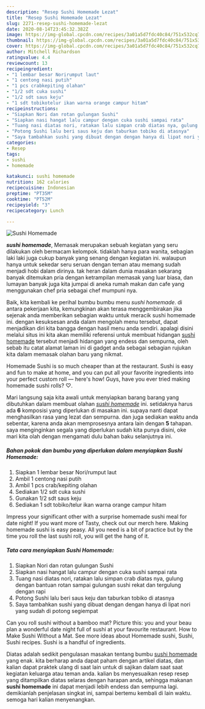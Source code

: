 ```yaml
---
description: "Resep Sushi Homemade Lezat"
title: "Resep Sushi Homemade Lezat"
slug: 2271-resep-sushi-homemade-lezat
date: 2020-08-14T23:45:32.382Z
image: https://img-global.cpcdn.com/recipes/3a01a5d7fdc40c84/751x532cq70/sushi-homemade-foto-resep-utama.jpg
thumbnail: https://img-global.cpcdn.com/recipes/3a01a5d7fdc40c84/751x532cq70/sushi-homemade-foto-resep-utama.jpg
cover: https://img-global.cpcdn.com/recipes/3a01a5d7fdc40c84/751x532cq70/sushi-homemade-foto-resep-utama.jpg
author: Mitchell Richardson
ratingvalue: 4.4
reviewcount: 13
recipeingredient:
- "1 lembar besar Norirumput laut"
- "1 centong nasi putih"
- "1 pcs crabkepiting olahan"
- "1/2 sdt cuka sushi"
- "1/2 sdt saus keju"
- "1 sdt tobikotelur ikan warna orange campur hitam"
recipeinstructions:
- "Siapkan Nori dan rotan gulungan Sushi"
- "Siapkan nasi hangat lalu campur dengan cuka sushi sampai rata"
- "Tuang nasi diatas nori, ratakan lalu simpan crab diatas nya, gulung dengan bantuan rotan sampai gulungan sushi rekat dan tergulung dengan rapi"
- "Potong Sushi lalu beri saus keju dan taburkan tobiko di atasnya"
- "Saya tambahkan sushi yang dibuat dengan dengan hanya di lipat nori yang sudah di potong segiempat"
categories:
- Resep
tags:
- sushi
- homemade

katakunci: sushi homemade 
nutrition: 162 calories
recipecuisine: Indonesian
preptime: "PT35M"
cooktime: "PT52M"
recipeyield: "3"
recipecategory: Lunch

---
```



![Sushi Homemade](https://img-global.cpcdn.com/recipes/3a01a5d7fdc40c84/751x532cq70/sushi-homemade-foto-resep-utama.jpg)

<b><i>sushi homemade</i></b>, Memasak merupakan sebuah kegiatan yang seru dilakukan oleh bermacam kelompok. tidaklah hanya para wanita, sebagian laki laki juga cukup banyak yang senang dengan kegiatan ini. walaupun hanya untuk sekedar seru seruan dengan teman atau memang sudah menjadi hobi dalam dirinya. tak heran dalam dunia masakan sekarang banyak ditemukan pria dengan ketrampilan memasak yang luar biasa, dan lumayan banyak juga kita jumpai di aneka rumah makan dan cafe yang menggunakan chef pria sebagai chef mumpuni nya.

Baik, kita kembali ke perihal bumbu bumbu menu <i>sushi homemade</i>. di antara pekerjaan kita, kemungkinan akan terasa menggembirakan jika sejenak anda memberikan sebagian waktu untuk meracik sushi homemade ini. dengan kesuksesan anda dalam mengolah menu tersebut, dapat menjadikan diri kita bangga dengan hasil menu anda sendiri. apalagi disini melalui situs ini kita akan memiliki referensi untuk membuat hidangan <u>sushi homemade</u> tersebut menjadi hidangan yang endess dan sempurna, oleh sebab itu catat alamat laman ini di gadget anda sebagai sebagian rujukan kita dalam memasak olahan baru yang nikmat.

Homemade Sushi is so much cheaper than at the restaurant. Sushi is easy and fun to make at home, and you can put all your favorite ingredients into your perfect custom roll — here&#39;s how! Guys, have you ever tried making homemade sushi rolls? ♡.


Mari langsung saja kita awali untuk menyiapkan barang barang yang dibutuhkan dalam membuat olahan <u><i>sushi homemade</i></u> ini. setidaknya harus ada <b>6</b> komposisi yang diperlukan di masakan ini. supaya nanti dapat menghasilkan rasa yang lezat dan sempurna. dan juga sediakan waktu anda sebentar, karena anda akan memprosesnya antara lain dengan <b>5</b> tahapan. saya menginginkan segala yang diperlukan sudah kita punya disini, oke mari kita olah dengan mengamati dulu bahan baku selanjutnya ini.

<!--inarticleads1-->

##### Bahan pokok dan bumbu yang diperlukan dalam menyiapkan Sushi Homemade:

1. Siapkan 1 lembar besar Nori/rumput laut
1. Ambil 1 centong nasi putih
1. Ambil 1 pcs crab/kepiting olahan
1. Sediakan 1/2 sdt cuka sushi
1. Gunakan 1/2 sdt saus keju
1. Sediakan 1 sdt tobiko/telur ikan warna orange campur hitam


Impress your significant other with a surprise homemade sushi meal for date night! If you want more of Tasty, check out our merch here. Making homemade sushi is easy peasy. All you need is a bit of practice but by the time you roll the last sushi roll, you will get the hang of it. 

<!--inarticleads2-->

##### Tata cara menyiapkan Sushi Homemade:

1. Siapkan Nori dan rotan gulungan Sushi
1. Siapkan nasi hangat lalu campur dengan cuka sushi sampai rata
1. Tuang nasi diatas nori, ratakan lalu simpan crab diatas nya, gulung dengan bantuan rotan sampai gulungan sushi rekat dan tergulung dengan rapi
1. Potong Sushi lalu beri saus keju dan taburkan tobiko di atasnya
1. Saya tambahkan sushi yang dibuat dengan dengan hanya di lipat nori yang sudah di potong segiempat


Can you roll sushi without a bamboo mat? Picture this: you and your beau plan a wonderful date night full of sushi at your favourite restaurant. How to Make Sushi Without a Mat. See more ideas about Homemade sushi, Sushi, Sushi recipes. Sushi is a handful of ingredients. 

Diatas adalah sedikit pengulasan masakan tentang bumbu <u>sushi homemade</u> yang enak. kita berharap anda dapat paham dengan artikel diatas, dan kalian dapat praktek ulang di saat lain untuk di sajikan dalam saat saat kegiatan keluarga atau teman anda. kalian bs menyesuaikan resep resep yang ditampilkan diatas selaras dengan harapan anda, sehingga makanan <b>sushi homemade</b> ini dapat menjadi lebih endess dan sempurna lagi. demikianlah penjelasan singkat ini, sampai bertemu kembali di lain waktu. semoga hari kalian menyenangkan.
